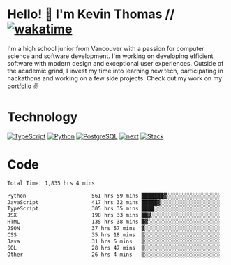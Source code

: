 # Hello! 👋 I'm Kevin Thomas // [![wakatime](https://wakatime.com/badge/user/e9d16d74-e01d-4a37-8086-9257e0bde1c2.svg?style=flat-square)](https://wakatime.com/@e9d16d74-e01d-4a37-8086-9257e0bde1c2)

I'm a high school junior from Vancouver with a passion for computer science and software development. I'm working on developing efficient software with modern design and exceptional user experiences. Outside of the academic grind, I invest my time into learning new tech, participating in hackathons and working on a few side projects. Check out my work on my [portfolio](https://kevinjosethomas.com/) ✌️

# Technology
[![TypeScript](https://github.com/kevinjosethomas/kevinjosethomas/assets/46242684/444b2e5d-659f-41f5-81fe-3abafb75cb6c)](https://kevinjosethomas.com/stack)
[![Python](https://github.com/kevinjosethomas/kevinjosethomas/assets/46242684/34a174c4-54db-4c4e-9842-2324d47cb043)](https://kevinjosethomas.com/stack)
[![PostgreSQL](https://github.com/kevinjosethomas/kevinjosethomas/assets/46242684/46d6de1c-c483-4dc7-ab3a-87763af6fc78)](https://kevinjosethomas.com/stack)
[![next](https://github.com/kevinjosethomas/kevinjosethomas/assets/46242684/bc46bae5-1ad9-42a7-b7a2-427cbde7c994)](https://kevinjosethomas.com/stack)
[![Stack](https://github.com/kevinjosethomas/kevinjosethomas/assets/46242684/0b9b7eeb-8cce-4a56-bffd-3131dd4dd88c)](https://kevinjosethomas.com/stack)




# Code
<!--START_SECTION:waka-->

```txt
Total Time: 1,835 hrs 4 mins

Python                     561 hrs 59 mins ███████▓░░░░░░░░░░░░░░░░░   30.20 %
JavaScript                 417 hrs 32 mins █████▓░░░░░░░░░░░░░░░░░░░   22.43 %
TypeScript                 305 hrs 35 mins ████░░░░░░░░░░░░░░░░░░░░░   16.42 %
JSX                        198 hrs 33 mins ██▓░░░░░░░░░░░░░░░░░░░░░░   10.67 %
HTML                       135 hrs 38 mins █▓░░░░░░░░░░░░░░░░░░░░░░░   07.29 %
JSON                       37 hrs 57 mins  ▓░░░░░░░░░░░░░░░░░░░░░░░░   02.04 %
CSS                        35 hrs 18 mins  ▒░░░░░░░░░░░░░░░░░░░░░░░░   01.90 %
Java                       31 hrs 5 mins   ▒░░░░░░░░░░░░░░░░░░░░░░░░   01.67 %
SQL                        28 hrs 47 mins  ▒░░░░░░░░░░░░░░░░░░░░░░░░   01.55 %
Other                      26 hrs 4 mins   ▒░░░░░░░░░░░░░░░░░░░░░░░░   01.40 %
```

<!--END_SECTION:waka-->
